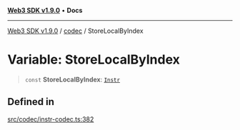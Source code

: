 [**Web3 SDK v1.9.0**](../../../README.md) • **Docs**

***

[Web3 SDK v1.9.0](../../../globals.md) / [codec](../README.md) / StoreLocalByIndex

# Variable: StoreLocalByIndex

> `const` **StoreLocalByIndex**: [`Instr`](../type-aliases/Instr.md)

## Defined in

[src/codec/instr-codec.ts:382](https://github.com/Mystic-Nayy/alephium-web3/blob/c1afd789a197ce5fe21f08c2965942090157c33d/packages/web3/src/codec/instr-codec.ts#L382)
